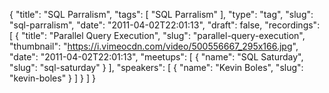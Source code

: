 {
  "title": "SQL Parralism",
  "tags": [
    "SQL Parralism"
  ],
  "type": "tag",
  "slug": "sql-parralism",
  "date": "2011-04-02T22:01:13",
  "draft": false,
  "recordings": [
    {
      "title": "Parallel Query Execution",
      "slug": "parallel-query-execution",
      "thumbnail": "https://i.vimeocdn.com/video/500556667_295x166.jpg",
      "date": "2011-04-02T22:01:13",
      "meetups": [
        {
          "name": "SQL Saturday",
          "slug": "sql-saturday"
        }
      ],
      "speakers": [
        {
          "name": "Kevin Boles",
          "slug": "kevin-boles"
        }
      ]
    }
  ]
}
